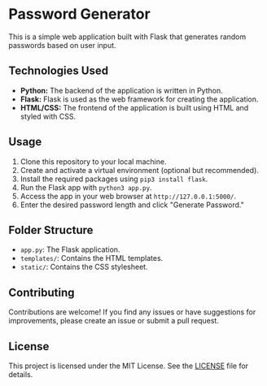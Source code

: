 # Password Generator

This is a simple web application built with Flask that generates random passwords based on user input.

## Technologies Used

- **Python:** The backend of the application is written in Python.
- **Flask:** Flask is used as the web framework for creating the application.
- **HTML/CSS:** The frontend of the application is built using HTML and styled with CSS.

## Usage

1. Clone this repository to your local machine.
2. Create and activate a virtual environment (optional but recommended).
3. Install the required packages using `pip3 install flask`.
4. Run the Flask app with `python3 app.py`.
5. Access the app in your web browser at `http://127.0.0.1:5000/`.
6. Enter the desired password length and click "Generate Password."

## Folder Structure

- `app.py`: The Flask application.
- `templates/`: Contains the HTML templates.
- `static/`: Contains the CSS stylesheet.

## Contributing

Contributions are welcome! If you find any issues or have suggestions for improvements, please create an issue or submit a pull request.

## License

This project is licensed under the MIT License. See the [LICENSE](LICENSE) file for details.
